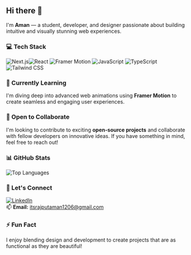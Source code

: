 ## Hi there 👋

I'm **Aman** — a student, developer, and designer passionate about building intuitive and visually stunning web experiences.

### 💻 Tech Stack

![Next.js](https://img.shields.io/badge/-Next.js-000000?style=for-the-badge&logo=next.js)![React](https://img.shields.io/badge/-React-61DAFB?style=for-the-badge&logo=react&logoColor=000) ![Framer Motion](https://img.shields.io/badge/-Framer%20Motion-EF497A?style=for-the-badge&logo=framer&logoColor=fff) ![JavaScript](https://img.shields.io/badge/-JavaScript-F7DF1E?style=for-the-badge&logo=javascript&logoColor=000) ![TypeScript](https://img.shields.io/badge/-TypeScript-3178C6?style=for-the-badge&logo=typescript&logoColor=fff) ![Tailwind CSS](https://img.shields.io/badge/-Tailwind%20CSS-38B2AC?style=for-the-badge&logo=tailwind-css&logoColor=fff)

### 🌱 Currently Learning

I'm diving deep into advanced web animations using **Framer Motion** to create seamless and engaging user experiences.

### 🤝 Open to Collaborate

I'm looking to contribute to exciting **open-source projects** and collaborate with fellow developers on innovative ideas. If you have something in mind, feel free to reach out!

### 📊 GitHub Stats

![Top Languages](https://github-readme-stats.vercel.app/api/top-langs/?username=Amanrajput1206&layout=compact&theme=radical)

### 💬 Let's Connect

[![LinkedIn](https://img.shields.io/badge/-LinkedIn-0077B5?style=for-the-badge&logo=linkedin&logoColor=white)](https://www.linkedin.com/in/aman-rajput-120603ar/)  
📫 **Email:** itsrajputaman1206@gmail.com

### ⚡ Fun Fact

I enjoy blending design and development to create projects that are as functional as they are beautiful!
